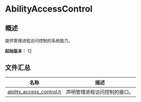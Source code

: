 # AbilityAccessControl

## 概述

提供管理进程访问控制的系统能力。

**起始版本：** 12

## 文件汇总

| 名称 | 描述 |
| -- | -- |
| [ability_access_control.h](capi-ability-access-control-h.md) | 声明管理进程访问控制的接口。 |
